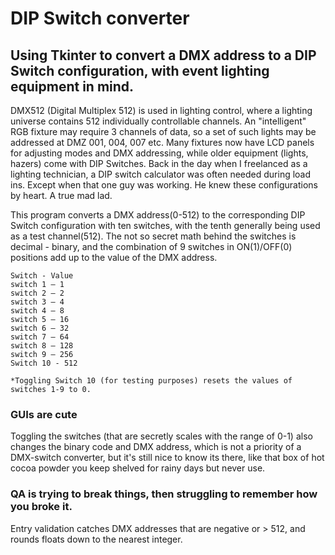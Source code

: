 # DIP Switch converter
## Using Tkinter to convert a DMX address to a DIP Switch configuration, with event lighting equipment in mind.

DMX512 (Digital Multiplex 512) is used in lighting control, where a lighting universe contains 512 individually controllable channels. An "intelligent" RGB fixture may require 3 channels of data, so a set of such lights may be addressed at DMZ 001, 004, 007 etc. Many fixtures now have LCD panels for adjusting modes and DMX addressing, while older equipment (lights, hazers) come with DIP Switches. Back in the day when I freelanced as a lighting technician, a DIP switch calculator was often needed during load ins. Except when that one guy was working. He knew these configurations by heart. A true mad lad.

This program converts a DMX address(0-512) to the corresponding DIP Switch configuration with ten switches, with the tenth generally being used as a test channel(512).
The not so secret math behind the switches is decimal - binary, and the combination of 9 switches in ON(1)/OFF(0) positions add up to the value of the DMX address.
```
Switch - Value
switch 1 – 1
switch 2 – 2
switch 3 – 4
switch 4 – 8
switch 5 – 16
switch 6 – 32
switch 7 – 64
switch 8 – 128
switch 9 – 256
Switch 10 - 512 

*Toggling Switch 10 (for testing purposes) resets the values of switches 1-9 to 0.
```

### GUIs are cute
Toggling the switches (that are secretly scales with the range of 0-1) also changes the binary code and DMX address, which is not a priority of a DMX-switch converter, but it's still nice to know its there, like that box of hot cocoa powder you keep shelved for rainy days but never use.

### QA is trying to break things, then struggling to remember how you broke it.

Entry validation catches DMX addresses that are negative or > 512, and rounds floats down to the nearest integer.
